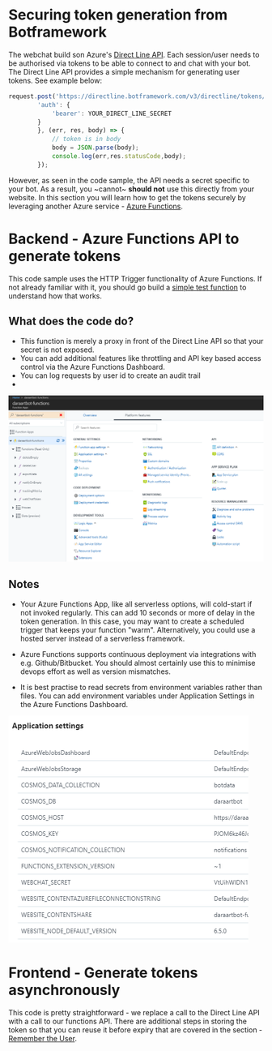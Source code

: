 # Securing token generation from Botframework

The webchat build son Azure's [Direct Line API](https://docs.microsoft.com/en-us/azure/bot-service/rest-api/bot-framework-rest-direct-line-3-0-concepts?view=azure-bot-service-3.0). Each session/user needs to be authorised via tokens to be able to connect to and chat with your bot. The Direct Line API provides a simple mechanism for generating user tokens. See example below:

```js
request.post('https://directline.botframework.com/v3/directline/tokens/generate', {
        'auth': {
            'bearer': YOUR_DIRECT_LINE_SECRET
        }
        }, (err, res, body) => {
            // token is in body
            body = JSON.parse(body);
            console.log(err,res.statusCode,body);
        });
```

However, as seen in the code sample, the API needs a secret specific to your bot. As a result, you ~cannot~ **should not** use this directly from your website. In this section you will learn how to get the tokens securely by leveraging another Azure service - [Azure Functions](https://docs.microsoft.com/en-us/azure/azure-functions/functions-overview).

# Backend - Azure Functions API to generate tokens

This code sample uses the HTTP Trigger functionality of Azure Functions. If not already familiar with it, you should go build a [simple test function](https://docs.microsoft.com/en-us/azure/azure-functions/functions-create-first-azure-function) to understand how that works. 

## What does the code do?

- This function is merely a proxy in front of the Direct Line API so that your secret is not exposed.
- You can add additional features like throttling and API key based access control via the Azure Functions Dashboard.
- You can log requests by user id to create an audit trail
- 
![Azure Functions Dashboard](functions_dashboard.png)

## Notes

- Your Azure Functions App, like all serverless options, will cold-start if not invoked regularly. This can add 10 seconds or more of delay in the token generation. In this case, you may want to create a scheduled trigger that keeps your function "warm". Alternatively, you could use a hosted server instead of a serverless framework.

- Azure Functions supports continuous deployment via integrations with e.g. Github/Bitbucket. You should almost certainly use this to minimise devops effort as well as version mismatches.

- It is best practise to read secrets from environment variables rather than files. You can add environment variables under Application Settings in the Azure Functions Dashboard.

![Azure Functions Environment Variables](functions_environment_variables.png)

# Frontend - Generate tokens asynchronously

This code is pretty straightforward - we replace a call to the Direct Line API with a call to our functions API. There are additional steps in storing the token so that you can reuse it before expiry that are covered in the section - [Remember the User](../user_experience/remember_user/README.md).
